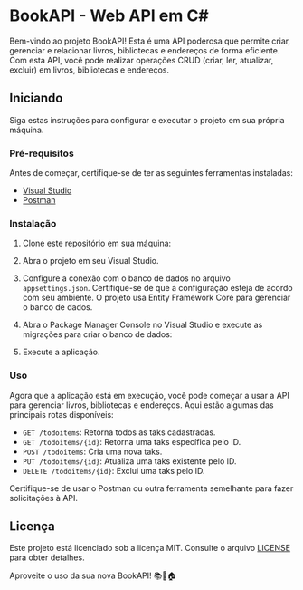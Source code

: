 # BookAPI - Web API em C#

Bem-vindo ao projeto BookAPI! Esta é uma API poderosa que permite criar, gerenciar e relacionar livros, bibliotecas e endereços de forma eficiente. Com esta API, você pode realizar operações CRUD (criar, ler, atualizar, excluir) em livros, bibliotecas e endereços.

## Iniciando

Siga estas instruções para configurar e executar o projeto em sua própria máquina.

### Pré-requisitos

Antes de começar, certifique-se de ter as seguintes ferramentas instaladas:

- [Visual Studio](https://visualstudio.microsoft.com/pt-br/downloads/)
- [Postman](https://www.postman.com/downloads/)

### Instalação

1. Clone este repositório em sua máquina:
   
2. Abra o projeto em seu Visual Studio.

3. Configure a conexão com o banco de dados no arquivo `appsettings.json`. Certifique-se de que a configuração esteja de acordo com seu ambiente. O projeto usa Entity Framework Core para gerenciar o banco de dados.

4. Abra o Package Manager Console no Visual Studio e execute as migrações para criar o banco de dados:

5. Execute a aplicação.

### Uso

Agora que a aplicação está em execução, você pode começar a usar a API para gerenciar livros, bibliotecas e endereços. Aqui estão algumas das principais rotas disponíveis:

- `GET /todoitems`: Retorna todos as taks cadastradas.
- `GET /todoitems/{id}`: Retorna uma taks específica pelo ID.
- `POST /todoitems`: Cria uma nova taks.
- `PUT /todoitems/{id}`: Atualiza uma taks existente pelo ID.
- `DELETE /todoitems/{id}`: Exclui uma taks pelo ID.

Certifique-se de usar o Postman ou outra ferramenta semelhante para fazer solicitações à API.

## Licença

Este projeto está licenciado sob a licença MIT. Consulte o arquivo [LICENSE](LICENSE) para obter detalhes.

Aproveite o uso da sua nova BookAPI! 📚🏢🏠
